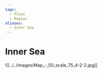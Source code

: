 ```yaml
---
tags:
  - Place
  - Region
aliases:
  - Inner Sea
---
```

# Inner Sea
![[../../images/Map_-_50_scale_75_4-2-2.jpg]]